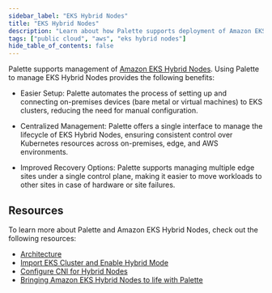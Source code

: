 ```yaml
---
sidebar_label: "EKS Hybrid Nodes"
title: "EKS Hybrid Nodes"
description: "Learn about how Palette supports deployment of Amazon EKS Hybrid Nodes."
tags: ["public cloud", "aws", "eks hybrid nodes"]
hide_table_of_contents: false
---
```


Palette supports management of [Amazon EKS Hybrid Nodes](https://docs.aws.amazon.com/eks/latest/userguide/hybrid-nodes-overview.html). Using Palette to manage EKS Hybrid Nodes provides the following benefits:

- Easier Setup: Palette automates the process of setting up and connecting on-premises devices (bare metal or virtual machines) to EKS clusters, reducing the need for manual configuration.

- Centralized Management: Palette offers a single interface to manage the lifecycle of EKS Hybrid Nodes, ensuring consistent control over Kubernetes resources across on-premises, edge, and AWS environments.

- Improved Recovery Options: Palette supports managing multiple edge sites under a single control plane, making it easier to move workloads to other sites in case of hardware or site failures.

## Resources

To learn more about Palette and Amazon EKS Hybrid Nodes, check out the following resources:

- [Architecture](./architecture.md)
- [Import EKS Cluster and Enable Hybrid Mode](./import-eks-cluster-enable-hybrid-mode.md)
- [Configure CNI for Hybrid Nodes](./configure-cni-hybrid-nodes.md)
- [Bringing Amazon EKS Hybrid Nodes to life with Palette](https://www.spectrocloud.com/blog/eks-hybrid-nodes)
